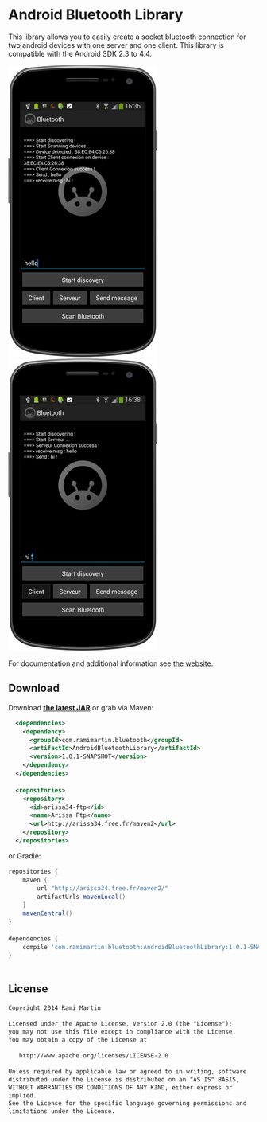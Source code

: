 Android Bluetooth Library
=====================

This library allows you to easily create a socket bluetooth connection for two android devices with one server and one client. This library is compatible with the Android SDK 2.3 to 4.4.

![ScreenShot](img/nexus_client.png)![ScreenShot](img/nexus_server.png)


For documentation and additional information see [the website][1].

Download
--------
Download __[the latest JAR][2]__  or grab via Maven:
```xml
  <dependencies>
    <dependency>
      <groupId>com.ramimartin.bluetooth</groupId>
      <artifactId>AndroidBluetoothLibrary</artifactId>
      <version>1.0.1-SNAPSHOT</version>
    </dependency>
  </dependencies>

  <repositories>
    <repository>
      <id>arissa34-ftp</id>
      <name>Arissa Ftp</name>
      <url>http://arissa34.free.fr/maven2</url>
    </repository>
  </repositories>
```
or Gradle:
```groovy
repositories {
    maven {
        url "http://arissa34.free.fr/maven2/"
        artifactUrls mavenLocal()
    }
    mavenCentral()
}

dependencies {
    compile 'com.ramimartin.bluetooth:AndroidBluetoothLibrary:1.0.1-SNAPSHOT'
}
    
```
License
-------

    Copyright 2014 Rami Martin

    Licensed under the Apache License, Version 2.0 (the "License");
    you may not use this file except in compliance with the License.
    You may obtain a copy of the License at

       http://www.apache.org/licenses/LICENSE-2.0

    Unless required by applicable law or agreed to in writing, software
    distributed under the License is distributed on an "AS IS" BASIS,
    WITHOUT WARRANTIES OR CONDITIONS OF ANY KIND, either express or implied.
    See the License for the specific language governing permissions and
    limitations under the License.
    
[1]: http://arissa34.github.io/Android-Bluetooth-Library/
[2]: http://arissa34.free.fr/maven2/com/ramimartin/bluetooth/AndroidBluetoothLibrary/1.0.1-SNAPSHOT/AndroidBluetoothLibrary-1.0.1-20140503.130306-1.jar

